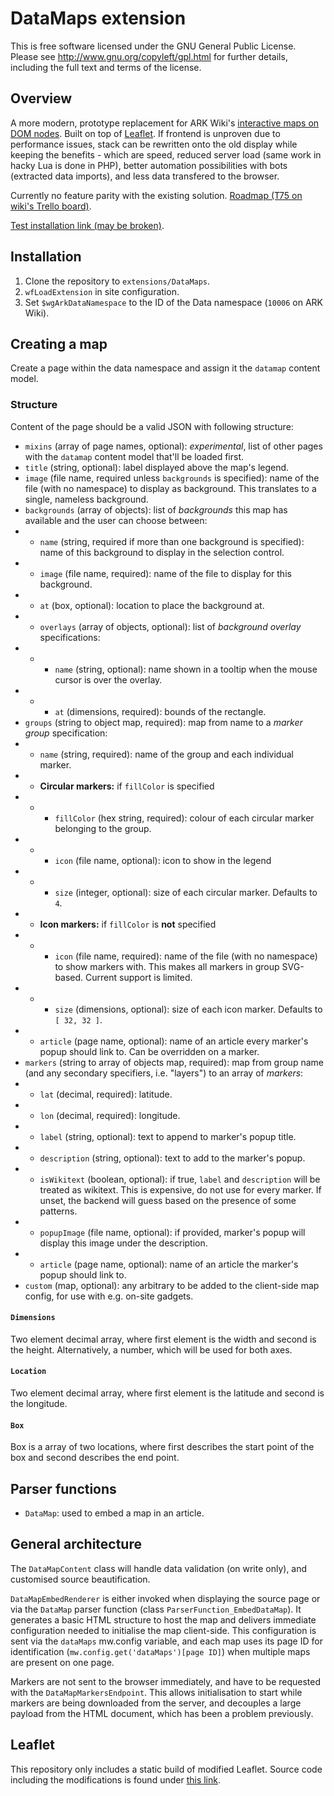 # DataMaps extension

This is free software licensed under the GNU General Public License. Please
see http://www.gnu.org/copyleft/gpl.html for further details, including the
full text and terms of the license.

## Overview
A more modern, prototype replacement for ARK Wiki's [interactive maps on DOM nodes](https://ark.wiki.gg/wiki/Module:ResourceMap).
Built on top of [Leaflet](https://leafletjs.com/). If frontend is unproven due to performance issues, stack can be rewritten onto
the old display while keeping the benefits - which are speed, reduced server load (same work in hacky Lua is done in PHP), better
automation possibilities with bots (extracted data imports), and less data transfered to the browser.

Currently no feature parity with the existing solution. [Roadmap (T75 on wiki's Trello board)](https://trello.com/c/CiLfCspG/75-datamaps-extension-for-fjordurs-release).

[Test installation link (may be broken)](https://ark-wcmove-sandbox.mglolenstine.xyz/wiki/Map_transclusion_01).

## Installation
1. Clone the repository to `extensions/DataMaps`.
2. `wfLoadExtension` in site configuration.
3. Set `$wgArkDataNamespace` to the ID of the Data namespace (`10006` on ARK Wiki).

## Creating a map
Create a page within the data namespace and assign it the `datamap` content model.

### Structure
Content of the page should be a valid JSON with following structure:
* `mixins` (array of page names, optional): *experimental*, list of other pages with the `datamap` content model that'll be loaded first.
* `title` (string, optional): label displayed above the map's legend.
* `image` (file name, required unless `backgrounds` is specified): name of the file (with no namespace) to display as background. This translates to a single, nameless background.
* `backgrounds` (array of objects): list of *backgrounds* this map has available and the user can choose between:
* * `name` (string, required if more than one background is specified): name of this background to display in the selection control.
* * `image` (file name, required): name of the file to display for this background.
* * `at` (box, optional): location to place the background at.
* * `overlays` (array of objects, optional): list of *background overlay* specifications:
* * * `name` (string, optional): name shown in a tooltip when the mouse cursor is over the overlay.
* * * `at` (dimensions, required): bounds of the rectangle.
* `groups` (string to object map, required): map from name to a *marker group* specification:
* * `name` (string, required): name of the group and each individual marker.
* * **Circular markers:** if `fillColor` is specified
* * * `fillColor` (hex string, required): colour of each circular marker belonging to the group.
* * * `icon` (file name, optional): icon to show in the legend
* * * `size` (integer, optional): size of each circular marker. Defaults to `4`.
* * **Icon markers:** if `fillColor` is **not** specified
* * * `icon` (file name, required): name of the file (with no namespace) to show markers with. This makes all markers in group SVG-based. Current support is limited.
* * * `size` (dimensions, optional): size of each icon marker. Defaults to `[ 32, 32 ]`.
* * `article` (page name, optional): name of an article every marker's popup should link to. Can be overridden on a marker.
* `markers` (string to array of objects map, required): map from group name (and any secondary specifiers, i.e. "layers") to an array of *markers*:
* * `lat` (decimal, required): latitude.
* * `lon` (decimal, required): longitude.
* * `label` (string, optional): text to append to marker's popup title.
* * `description` (string, optional): text to add to the marker's popup.
* * `isWikitext` (boolean, optional): if true, `label` and `description` will be treated as wikitext. This is expensive, do not use for every marker. If unset, the backend will guess based on the presence of some patterns.
* * `popupImage` (file name, optional): if provided, marker's popup will display this image under the description.
* * `article` (page name, optional): name of an article the marker's popup should link to.
* `custom` (map, optional): any arbitrary to be added to the client-side map config, for use with e.g. on-site gadgets.

#### `Dimensions`
Two element decimal array, where first element is the width and second is the height. Alternatively, a number, which will be
used for both axes.

#### `Location`
Two element decimal array, where first element is the latitude and second is the longitude.

#### `Box`
Box is a array of two locations, where first describes the start point of the box and second describes the end point.

## Parser functions
* `DataMap`: used to embed a map in an article.

## General architecture
The `DataMapContent` class will handle data validation (on write only), and customised source beautification.

`DataMapEmbedRenderer` is either invoked when displaying the source page or via the `DataMap` parser function (class
`ParserFunction_EmbedDataMap`). It generates a basic HTML structure to host the map and delivers immediate configuration needed
to initialise the map client-side. This configuration is sent via the `dataMaps` mw.config variable, and each map uses its page
ID for identification (`mw.config.get('dataMaps')[page ID]`) when multiple maps are present on one page.

Markers are not sent to the browser immediately, and have to be requested with the `DataMapMarkersEndpoint`. This allows
initialisation to start while markers are being downloaded from the server, and decouples a large payload from the HTML document,
which has been a problem previously.


## Leaflet
This repository only includes a static build of modified Leaflet. Source code including the modifications is found under
[this link](https://github.com/alex4401/Leaflet/).